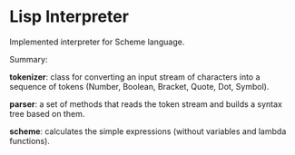 # Lisp Interpreter

Implemented interpreter for Scheme language.

Summary:

**tokenizer**: class for converting an input stream of characters into a sequence of tokens (Number, Boolean, Bracket, Quote, Dot, Symbol).

**parser**: a set of methods that reads the token stream and builds a syntax tree based on them.

**scheme**: calculates the simple expressions (without variables and lambda functions).
